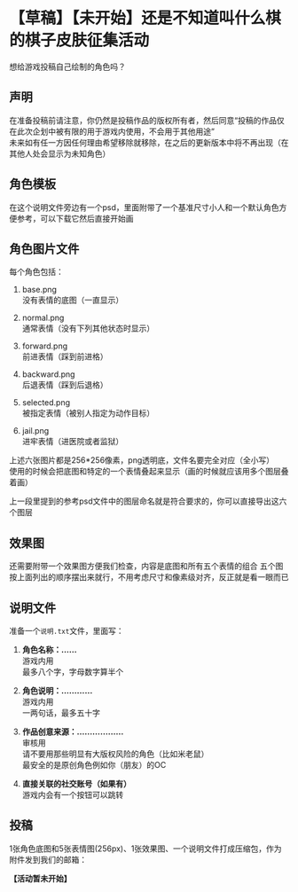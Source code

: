 # 【草稿】【未开始】还是不知道叫什么棋的棋子皮肤征集活动

想给游戏投稿自己绘制的角色吗？

## 声明

在准备投稿前请注意，你仍然是投稿作品的版权所有者，然后同意“投稿的作品仅在此次企划中被有限的用于游戏内使用，不会用于其他用途”  
未来如有任一方因任何理由希望移除就移除，在之后的更新版本中将不再出现（在其他人处会显示为未知角色）

## 角色模板

在这个说明文件旁边有一个psd，里面附带了一个基准尺寸小人和一个默认角色方便参考，可以下载它然后直接开始画

## 角色图片文件

每个角色包括：

1. base.png  
    没有表情的底图（一直显示）

1. normal.png  
    通常表情（没有下列其他状态时显示）

1. forward.png  
    前进表情（踩到前进格）

1. backward.png  
    后退表情（踩到后退格）

1. selected.png  
    被指定表情（被别人指定为动作目标）

1. jail.png  
    进牢表情（进医院或者监狱）

上述六张图片都是256*256像素，png透明底，文件名要完全对应（全小写）  
使用的时候会把底图和特定的一个表情叠起来显示（画的时候就应该用多个图层叠着画）

上一段里提到的参考psd文件中的图层命名就是符合要求的，你可以直接导出这六个图层

## 效果图

还需要附带一个效果图方便我们检查，内容是底图和所有五个表情的组合
五个图按上面列出的顺序摆出来就行，不用考虑尺寸和像素级对齐，反正就是看一眼而已

## 说明文件

准备一个`说明.txt`文件，里面写：

1. **角色名称：……**  
    游戏内用  
    最多八个字，字母数字算半个

1. **角色说明：…………**  
    游戏内用  
    一两句话，最多五十字

1. **作品创意来源：………………**  
    审核用  
    请不要用那些明显有大版权风险的角色（比如米老鼠）  
    最安全的是原创角色例如你（朋友）的OC

1. **直接关联的社交账号（如果有）**  
游戏内会有一个按钮可以跳转

## 投稿

1张角色底图和5张表情图(256px)、1张效果图、一个说明文件打成压缩包，作为附件发到我们的邮箱：

**【活动暂未开始】**
